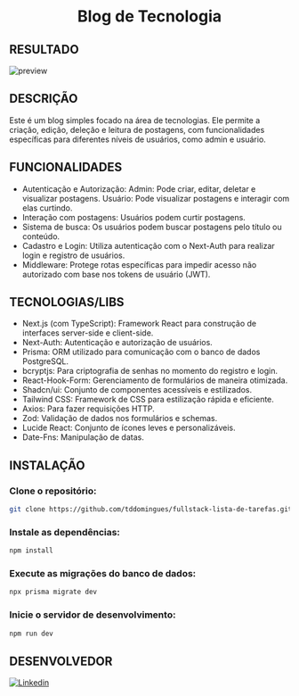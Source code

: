 <h1 align="center">
  Blog de Tecnologia
</h1>

## RESULTADO

![preview](https://github.com/user-attachments/assets/e77d97eb-8445-4613-b12f-a4fe5ddf5712)

## DESCRIÇÃO

Este é um blog simples focado na área de tecnologias. Ele permite a criação, edição, deleção e leitura de postagens, com funcionalidades específicas para diferentes níveis de usuários, como admin e usuário.

## FUNCIONALIDADES

- Autenticação e Autorização:
    Admin: Pode criar, editar, deletar e visualizar postagens.
    Usuário: Pode visualizar postagens e interagir com elas curtindo.
- Interação com postagens: Usuários podem curtir postagens.
- Sistema de busca: Os usuários podem buscar postagens pelo título ou conteúdo.
- Cadastro e Login: Utiliza autenticação com o Next-Auth para realizar login e registro de usuários.
- Middleware: Protege rotas específicas para impedir acesso não autorizado com base nos tokens de usuário (JWT).

## TECNOLOGIAS/LIBS

- Next.js (com TypeScript): Framework React para construção de interfaces server-side e client-side.
- Next-Auth: Autenticação e autorização de usuários.
- Prisma: ORM utilizado para comunicação com o banco de dados PostgreSQL.
- bcryptjs: Para criptografia de senhas no momento do registro e login.
- React-Hook-Form: Gerenciamento de formulários de maneira otimizada.
- Shadcn/ui: Conjunto de componentes acessíveis e estilizados.
- Tailwind CSS: Framework de CSS para estilização rápida e eficiente.
- Axios: Para fazer requisições HTTP.
- Zod: Validação de dados nos formulários e schemas.
- Lucide React: Conjunto de ícones leves e personalizáveis.
- Date-Fns: Manipulação de datas.
  
## 

## INSTALAÇÃO
### Clone o repositório:
```bash
git clone https://github.com/tddomingues/fullstack-lista-de-tarefas.git
````

### Instale as dependências:
```bash
npm install
````

### Execute as migrações do banco de dados:
```bash
npx prisma migrate dev
````

### Inicie o servidor de desenvolvimento:
```bash
npm run dev
````

## DESENVOLVEDOR

[![Linkedin](https://img.shields.io/badge/LinkedIn-0077B5?style=for-the-badge&logo=linkedin&logoColor=white)](https://www.linkedin.com/in/tiago-domingues-4089b5123/)
